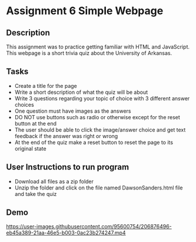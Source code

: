# Assignment 6 Simple Webpage 

## Description
This assignment was to practice getting familiar with HTML and JavaScript. This webpage is a short trivia quiz about the University of Arkansas. 

## Tasks
- Create a title for the page 
- Write a short description of what the quiz will be about 
- Write 3 questions regarding your topic of choice with 3 different answer choices 
- One question must have images as the answers
- DO NOT use buttons such as radio or otherwise except for the reset button at the end 
- The user should be able to click the image/answer choice and get text feedback if the answer was right or wrong
- At the end of the quiz make a reset button to reset the page to its original state

## User Instructions to run program
- Download all files as a zip folder
- Unzip the folder and click on the file named DawsonSanders.html file and take the quiz

## Demo
https://user-images.githubusercontent.com/95600754/206876496-eb45a389-21aa-46e5-b003-0ac23b274247.mp4





